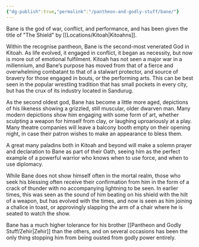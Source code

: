 ```yaml
---
{"dg-publish":true,"permalink":"/pantheon-and-godly-stuff/bane/"}
---
```


Bane is the god of war, conflict, and performance, and has been given the title of "The Shield" by [[Locations/Kitoah\|Kitoahns]]. 

Within the recognise pantheon, Bane is the second-most venerated God in Kitoah. As life evolved, it engaged in conflict, it began as necessity, but now is more out of emotional fulfilment. Kitoah has not seen a major war in a millennium, and Bane’s purpose has moved from that of a fierce and overwhelming combatant to that of a stalwart protector, and source of bravery for those engaged in bouts, or the performing arts. This can be best seen in the popular wrestling tradition that has small pockets in every city, but has the crux of its industry located in Sandurug. 

As the second oldest god, Bane has become a little more aged, depictions of his likeness showing a grizzled, still muscular, older dwarven man. Many modern depictions show him engaging with some form of art, whether sculpting a weapon for himself from clay, or laughing uproariously at a play. Many theatre companies will leave a balcony booth empty on their opening night, in case their patron wishes to make an appearance to bless them.

A great many paladins both in Kitoah and beyond will make a solemn prayer and declaration to Bane as part of their Oath, seeing him as the perfect example of a powerful warrior who knows when to use force, and when to use diplomacy.

While Bane does not show himself often in the mortal realm, those who seek his blessing often receive their confirmation from him in the form of a crack of thunder with no accompanying lightning to be seen. In earlier times, this was seen as the sound of him beating on his shield with the hilt of a weapon, but has evolved with the times, and now is seen as him joining a chalice in toast, or approvingly slapping the arm of a chair where he is seated to watch the show.

Bane has a much higher tolerance for his brother [[Pantheon and Godly Stuff/Zehir\|Zehir]] than the others, and on several occasions has been the only thing stopping him from being ousted from godly power entirely.